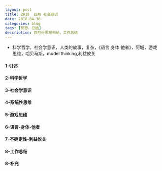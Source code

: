 ```yaml
---
layout: post
title: 2018  四月 社会意识
date: 2018-04-30
categories: blog
tags: [反思，总结]
description: 四月份思想归纳，工作总结
---
```



* 科学哲学，社会学意识，人类的故事，复杂，《语言 身体 他者》，阿城，游戏思维，哈贝马斯，model thinking,利益攸关


#### 1-引述

#### 2-科学哲学

#### 3-社会学意识

#### 4-系统性思维


#### 5-游戏思维

#### 6-语言-身体-他者


#### 7-不确定性-利益攸关


#### 8-工作总结




#### 8-补充
